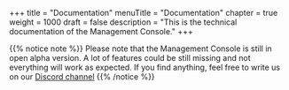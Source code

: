 +++
title = "Documentation"
menuTitle = "Documentation"
chapter = true
weight = 1000
draft = false
description = "This is the technical documentation of the Management Console."
+++

{{% notice note %}}
Please note that the Management Console is still in open alpha version. A lot of features could be still missing and not everything will work as expected. If you find anything, feel free to write us on our [Discord channel](https://discord.gg/F9mqkZnm9d)
{{% /notice %}}



